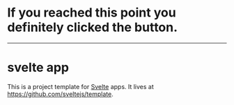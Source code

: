# If you reached this point you definitely clicked the button.

---

# svelte app

This is a project template for [Svelte](https://svelte.dev) apps. It lives at https://github.com/sveltejs/template.